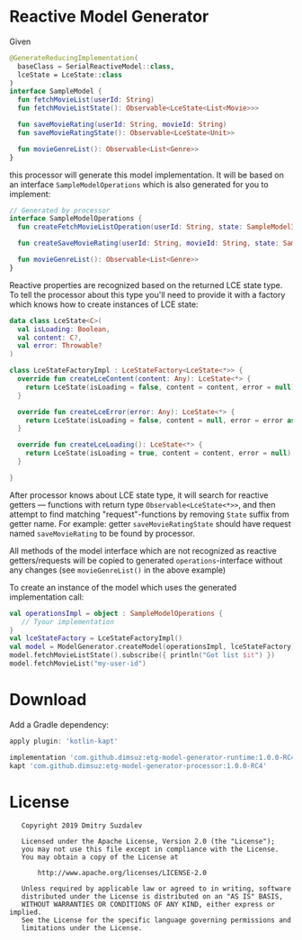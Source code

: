 # Reactive Model Generator

Given

```kotlin
@GenerateReducingImplementation(
  baseClass = SerialReactiveModel::class, 
  lceState = LceState::class
)
interface SampleModel {
  fun fetchMovieList(userId: String)
  fun fetchMovieListState(): Observable<LceState<List<Movie>>>

  fun saveMovieRating(userId: String, movieId: String)
  fun saveMovieRatingState(): Observable<LceState<Unit>>

  fun movieGenreList(): Observable<List<Genre>>
}
```

this processor will generate this model implementation.
It will be based on an interface `SampleModelOperations` which is also generated for you to implement:

```kotlin
// Generated by processor
interface SampleModelOperations {
  fun createFetchMovieListOperation(userId: String, state: SampleModelImpl.State): Single<LceState<List<Movie>>>

  fun createSaveMovieRating(userId: String, movieId: String, state: SampleModelImpl.State): Completable

  fun movieGenreList(): Observable<List<Genre>>
}
```

Reactive properties are recognized based on the returned LCE state type. To tell the processor about this type you'll need to provide it with a factory which knows how to create instances of LCE state:

```kotlin
data class LceState<C>(
  val isLoading: Boolean,
  val content: C?,
  val error: Throwable?
)

class LceStateFactoryImpl : LceStateFactory<LceState<*>> {
  override fun createLceContent(content: Any): LceState<*> {
    return LceState(isLoading = false, content = content, error = null)
  }

  override fun createLceError(error: Any): LceState<*> {
    return LceState(isLoading = false, content = null, error = error as Throwable)
  }

  override fun createLceLoading(): LceState<*> {
    return LceState(isLoading = true, content = content, error = null)
  }

}
```

After processor knows about LCE state type, it will search for reactive getters — functions with return type `Observable<LceState<*>>`, and then attempt to find matching "request"-functions by removing `State` suffix from getter name. For example: getter `saveMovieRatingState` should have request named `saveMovieRating` to be found by processor.

All methods of the model interface which are not recognized as reactive getters/requests will be copied to generated `operations`-interface without any changes (see `movieGenreList()` in the above example)

To create an instance of the model which uses the generated implementation call:

```kotlin
val operationsImpl = object : SampleModelOperations {
   // Tyour implementation
}
val lceStateFactory = LceStateFactoryImpl()
val model = ModelGenerator.createModel(operationsImpl, lceStateFactory)
model.fetchMovieListState().subscribe({ println("Got list $it") })
model.fetchMovieList("my-user-id")
```

# Download

Add a Gradle dependency:

```gradle
apply plugin: 'kotlin-kapt'

implementation 'com.github.dimsuz:etg-model-generator-runtime:1.0.0-RC4'
kapt 'com.github.dimsuz:etg-model-generator-processor:1.0.0-RC4'
```

# License

```
   Copyright 2019 Dmitry Suzdalev

   Licensed under the Apache License, Version 2.0 (the "License");
   you may not use this file except in compliance with the License.
   You may obtain a copy of the License at

       http://www.apache.org/licenses/LICENSE-2.0

   Unless required by applicable law or agreed to in writing, software
   distributed under the License is distributed on an "AS IS" BASIS,
   WITHOUT WARRANTIES OR CONDITIONS OF ANY KIND, either express or implied.
   See the License for the specific language governing permissions and 
   limitations under the License.
```

